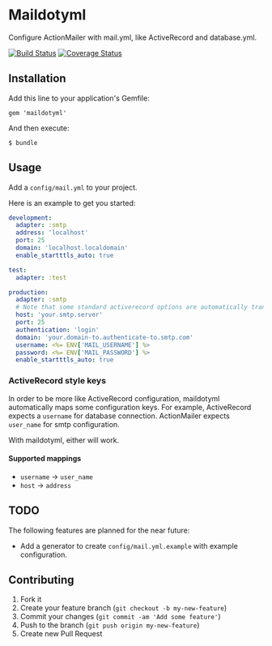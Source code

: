 # Maildotyml

Configure ActionMailer with mail.yml, like ActiveRecord and database.yml.

[![Build Status](https://travis-ci.org/carnesmedia/maildotyml.png)](https://travis-ci.org/carnesmedia/maildotyml)
[![Coverage Status](https://coveralls.io/repos/carnesmedia/maildotyml/badge.png)](https://coveralls.io/r/carnesmedia/maildotyml)


## Installation

Add this line to your application's Gemfile:

    gem 'maildotyml'

And then execute:

    $ bundle

## Usage

Add a `config/mail.yml` to your project.

Here is an example to get you started:

```yaml
development:
  adapter: :smtp
  address: 'localhost'
  port: 25
  domain: 'localhost.localdomain'
  enable_startttls_auto: true

test:
  adapter: :test

production:
  adapter: :smtp
  # Note that some standard activerecord options are automatically translated.
  host: 'your.smtp.server'
  port: 25
  authentication: 'login'
  domain: 'your.domain-to.authenticate-to.smtp.com'
  username: <%= ENV['MAIL_USERNAME'] %>
  password: <%= ENV['MAIL_PASSWORD'] %>
  enable_startttls_auto: true
```

### ActiveRecord style keys

In order to be more like ActiveRecord configuration, maildotyml automatically
maps some configuration keys. For example, ActiveRecord expects a `username` for
database connection. ActionMailer expects `user_name` for smtp configuration.

With maildotyml, either will work.

#### Supported mappings

* `username` -> `user_name`
* `host` -> `address`

## TODO

The following features are planned for the near future:

* Add a generator to create `config/mail.yml.example` with example configuration.

## Contributing

1. Fork it
2. Create your feature branch (`git checkout -b my-new-feature`)
3. Commit your changes (`git commit -am 'Add some feature'`)
4. Push to the branch (`git push origin my-new-feature`)
5. Create new Pull Request
